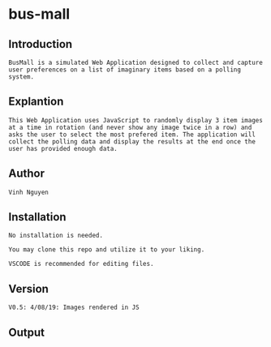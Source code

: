 # bus-mall

## Introduction

    BusMall is a simulated Web Application designed to collect and capture user preferences on a list of imaginary items based on a polling system.

## Explantion

    This Web Application uses JavaScript to randomly display 3 item images at a time in rotation (and never show any image twice in a row) and asks the user to select the most prefered item. The application will collect the polling data and display the results at the end once the user has provided enough data.

## Author

    Vinh Nguyen

## Installation

    No installation is needed.

    You may clone this repo and utilize it to your liking.

    VSCODE is recommended for editing files.

## Version

    V0.5: 4/08/19: Images rendered in JS

## Output
